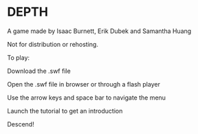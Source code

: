 # DEPTH
A game made by Isaac Burnett, Erik Dubek and Samantha Huang

Not for distribution or rehosting.

To play:

Download the .swf file

Open the .swf file in browser or through a flash player

Use the arrow keys and space bar to navigate the menu

Launch the tutorial to get an introduction

Descend!
